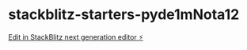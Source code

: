 # stackblitz-starters-pyde1mNota12

[Edit in StackBlitz next generation editor ⚡️](https://stackblitz.com/~/github.com/tk22kalal2/stackblitz-starters-pyde1mNota12)